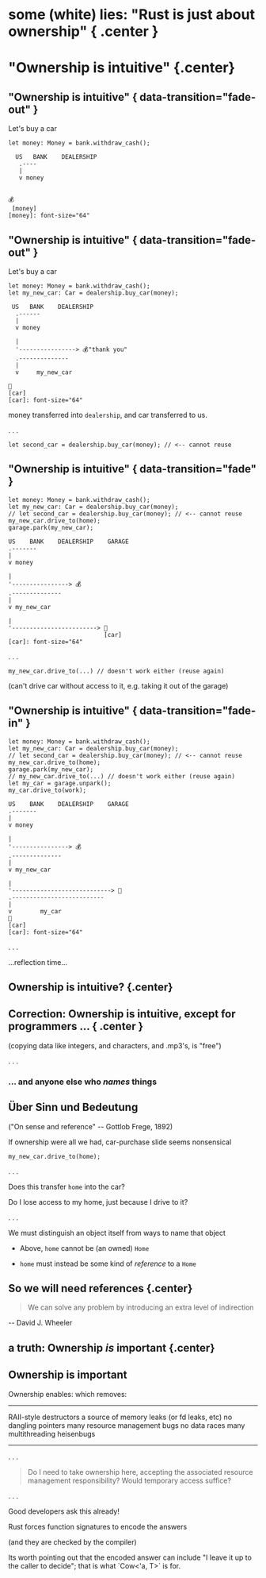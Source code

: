 # some (white) lies: "Rust is just about ownership" { .center }

# "Ownership is intuitive" {.center}

## "Ownership is intuitive"  { data-transition="fade-out" }

Let's buy a car

``` {.rust}
let money: Money = bank.withdraw_cash();
```

```art
  US   BANK    DEALERSHIP
   .----
   |
   v money


💰
 [money]
[money]: font-size="64"
```

## "Ownership is intuitive"  { data-transition="fade-out" }

Let's buy a car

``` {.rust}
let money: Money = bank.withdraw_cash();
let my_new_car: Car = dealership.buy_car(money);
```

```art
 US   BANK    DEALERSHIP
  .------
  |
  v money

  |
  '----------------> 💰"thank you"
  .--------------
  |
  v     my_new_car

🚗
[car]
[car]: font-size="64"
```

money transferred into `dealership`,
and car transferred to us.

. . .

``` {.rust .compile_error}
let second_car = dealership.buy_car(money); // <-- cannot reuse
```

## "Ownership is intuitive"  { data-transition="fade" }

``` {.rust}
let money: Money = bank.withdraw_cash();
let my_new_car: Car = dealership.buy_car(money);
// let second_car = dealership.buy_car(money); // <-- cannot reuse
my_new_car.drive_to(home);
garage.park(my_new_car);
```

```art
US    BANK    DEALERSHIP    GARAGE
.-------
|
v money

|
'----------------> 💰
.--------------
|
v my_new_car

|
'------------------------> 🚗
                           [car]
[car]: font-size="64"
```

. . .

``` {.rust .compile_error}
my_new_car.drive_to(...) // doesn't work either (reuse again)
```

(can't drive car without access to it, e.g. taking it
out of the garage)

## "Ownership is intuitive"  { data-transition="fade-in" }

``` {.rust}
let money: Money = bank.withdraw_cash();
let my_new_car: Car = dealership.buy_car(money);
// let second_car = dealership.buy_car(money); // <-- cannot reuse
my_new_car.drive_to(home);
garage.park(my_new_car);
// my_new_car.drive_to(...) // doesn't work either (reuse again)
let my_car = garage.unpark();
my_car.drive_to(work);
```

```art
US    BANK    DEALERSHIP    GARAGE
.-------
|
v money

|
'----------------> 💰
.--------------
|
v my_new_car

|
'----------------------------> 🚗
.--------------------------
|
v        my_car
🚗
[car]
[car]: font-size="64"
```


. . .

...reflection time...

## Ownership is intuitive? {.center}

## Correction: Ownership is intuitive, except for programmers ...  { .center }

(copying data like integers, and characters, and .mp3's, is "free")

. . .

### ... and anyone else who *names* things

## Über Sinn und Bedeutung

("On sense and reference" -- Gottlob Frege, 1892)

If ownership were all we had, car-purchase slide seems nonsensical

``` {.rust}
my_new_car.drive_to(home);
```

. . .

Does this transfer `home` into the car?

Do I lose access to my home, just because I drive to it?

. . .

We must distinguish an object itself from ways to name that object

 * Above, `home` cannot be (an owned) `Home`

 * `home` must instead be some kind of *reference* to a `Home`

## So we will need references {.center}

> We can solve any problem by introducing an extra level of indirection

-- David J. Wheeler

## a truth: Ownership *is* important {.center}

## Ownership is important

Ownership enables:       which removes:
----------------------   -------------------------------------------
RAII-style destructors   a source of memory leaks (or fd leaks, etc)
no dangling pointers     many resource management bugs
no data races            many multithreading heisenbugs
----------------------   -------------------------------------------

. . .

> Do I need to take ownership here, accepting the associated
> resource management responsibility? Would temporary
> access suffice?

. . .

Good developers ask this already!

Rust forces function signatures to encode the answers

(and they are checked by the compiler)

<div class="notes">
Its worth pointing out that the encoded answer can
include "I leave it up to the caller to decide";
that is what `Cow<'a, T>` is for.
</div>
